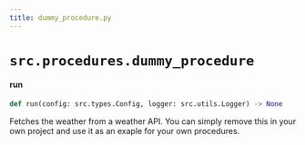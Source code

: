 ```yaml
---
title: dummy_procedure.py
---
```


# `src.procedures.dummy_procedure`


#### run

```python
def run(config: src.types.Config, logger: src.utils.Logger) -> None
```

Fetches the weather from a weather API. You can simply remove
this in your own project and use it as an exaple for your own
procedures.